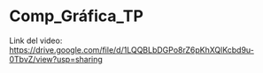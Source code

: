 # Comp_Gráfica_TP


Link del video: https://drive.google.com/file/d/1LQQBLbDGPo8rZ6pKhXQlKcbd9u-0TbvZ/view?usp=sharing

